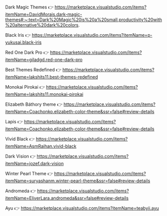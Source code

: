 Dark Magic Themes 👉
https://marketplace.visualstudio.com/items?itemName=DavidMorais.dark-magic-themes#:~:text=Dark%20Magic%20is%20a%20small,productivity%20with%20alternative%20dark%20colors.

Black Iris 👉
https://marketplace.visualstudio.com/items?itemName=p-yukusai.black-iris

Red One Dark Pro 👉
https://marketplace.visualstudio.com/items?itemName=giladgd.red-one-dark-pro

Best Themes Redefined 👉
https://marketplace.visualstudio.com/items?itemName=lakshits11.best-themes-redefined

Monokai Pirokai 👉
https://marketplace.visualstudio.com/items?itemName=lakshits11.monokai-pirokai

Elizabeth Báthory theme 👉
https://marketplace.visualstudio.com/items?itemName=Coachonko.elizabeth-color-theme&ssr=false#review-details

Lapis 👉
https://marketplace.visualstudio.com/items?itemName=Coachonko.elizabeth-color-theme&ssr=false#review-details

Vivid Black 👉
https://marketplace.visualstudio.com/items?itemName=AsmRaihan.vivid-black

Dark Vision 👉
https://marketplace.visualstudio.com/items?itemName=jozef.dark-vision

Winter Pearl Theme 👉
https://marketplace.visualstudio.com/items?itemName=suryashanm.winter-pearl-theme&ssr=false#review-details

Andromeda 👉
https://marketplace.visualstudio.com/items?itemName=EliverLara.andromeda&ssr=false#review-details

Ayu 👉
https://marketplace.visualstudio.com/items?itemName=teabyii.ayu
